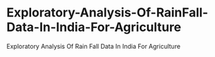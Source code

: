 # Exploratory-Analysis-Of-RainFall-Data-In-India-For-Agriculture
Exploratory Analysis Of Rain Fall Data In India For Agriculture
